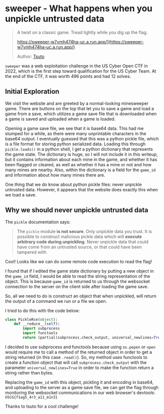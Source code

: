 # sweeper - What happens when you unpickle untrusted data

> A twist on a classic game. Tread lightly while you dig up the flag.
>
> https://sweeper-w7vmh474ha-uc.a.run.app/](https://sweeper-w7vmh474ha-uc.a.run.app/)
> 
> Author:  [Tsuto](https://github.com/jselliott)

`sweeper` was a web exploitation challenge in the US Cyber Open CTF in 2022, which is the first step toward qualification for the US Cyber Team. At the end of the CTF, it was worth 496 points and had 12 solves. 

## Initial Exploration
We visit the website and are greeted by a normal-looking minesweeper game. There are buttons on the top that let you to save a game and load a game from a save, which utilizes a game save file that is downloaded when a game is saved and uploaded when a game is loaded.

Opening a game save file, we see that it is base64 data. This had me stumped for a while, as there were many unprintable characters in the base64 output. I eventually guessed that this was a python pickle file, which is a file format for storing python serialized data. Loading this through `pickle.loads()` in a python shell, I get a python dictionary that represents the game state. The dictionary is huge, so I will not include it in this writeup, but it contains information about each mine in the game, and whether it has been flagged or cleared, as well as whether it has a mine or not and how many mines are nearby. Also, within the dictionary is a field for the `game_id` and information about how many mines there are.

One thing that we do know about python pickle files: never unpickle untrusted data. However, it appears that the website does exactly this when we load a save. 

## Why we should never unpickle untrusted data
The `pickle` documentation says:
> The  `pickle`  module  **is not secure**. Only unpickle data you trust.
> It is possible to construct malicious pickle data which will  **execute arbitrary code during unpickling**. Never unpickle data that could have come from an untrusted source, or that could have been tampered with.

Cool! Looks like we can do some remote code execution to read the flag!

I found that if I edited the game state dictionary by putting a new object in the `game_id` field, I would be able to read the string representation of the object. This is because `game_id` is returned to us through the websocket connection to the server on the client side after loading the game save.

So, all we need to do is construct an object that when unpickled, will return the output of a command we run or a file we open.

I tried to do this with the code below:
```python
class PickleRce(object):
    def __reduce__(self):
        import subprocess
        import functools
        return (partial(subprocess.check_output, universal_newlines=True), (['cat', '/flag.txt'],))
```

I decided to use subprocess and functools because using `os.popen` or `open` would require me to call a method of the returned object in order to get a string returned (in this case `.read()`). So, my method uses functools to create a function object that will call `subprocess.check_output` with the parameter `universal_newlines=True` in order to make the function return a string rather than bytes. 

Replacing the `game_id` with this object, pickling it and encoding in base64, and uploading to the server as a game save file, we can get the flag through monitoring the websocket communications in our web browser's devtools: `USCG{f1ag5_4r3_a11_m1n3}`

Thanks to tsuto for a cool challenge!

